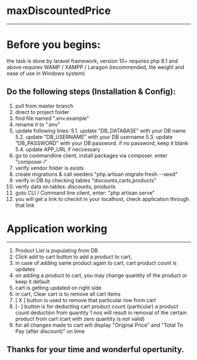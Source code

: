 # maxDiscountedPrice
-----------------------------

# Before you begins:
the task is done by laravel framework, version 10+
requires php 8.1 and above
requires WAMP / XAMPP / Laragon (recommended, lite weight and ease of use in Windows system)

Do the following steps (Installation & Config):
----------------------------------------------------------------------------------------
1. pull from master branch
2. direct to project folder
3. find file named ".env.example"
4. rename it to ".env"
5. update following lines:
  5.1.  update "DB_DATABASE" with your DB name
  5.2.  update "DB_USERNAME" with your DB username
  5.3.  update "DB_PASSWORD" with your DB password. if no password, keep it blank
  5.4.  update APP_URL if neccessary
6. go to commandline client, install packages via composer. enter "composer i"
7. verify vendor folder is exists
8. create migrations & call seeders "php artisan migrate:fresh --seed"
9. verify in DB by checking tables "discounts,carts,products"
10. verify data on tables: discounts, products
11. goto CLI / Command line client, enter: "php artisan serve"
12. you will get a link to checkit in your localhost, check application through that link

# Application working
-----------------------------------------------------------------------------------------------------------------
1.  Product List is populating from DB
2.  Click add to cart button to add a product to cart,
3.  in case of adding same product again to cart, cart product count is updates
4.  on adding a product to cart, you may change quantity of the product or keep it default
5.  cart is getting updated on right side
6.  in cart, Clear cart is to remove all cart items
7.  [ X ] button is used to remove that particular row from cart
8.   [- ] button is for deducting cart product count (particular)
a product count deduction from quantity 1 nos will result in removal of the certain product from cart (cart with zero quantity is not valid)
9.  for all changes made to cart will display "Original Price" and "Total To Pay (after discount)" on time

## Thanks for your time and wonderful opertunity.
